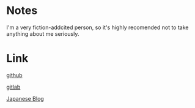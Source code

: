# Notes
I'm a very fiction-addcited person, so it's highly recomended not to take anything about me seriously.
# Link
[github](https://github.com/kngwyu)

[gitlab](https://gitlab.com/kngwyu)

[Japanese Blog](https://kngwyu.gitlab.io/)

